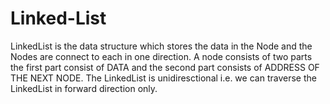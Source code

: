# Linked-List
LinkedList is the data structure which stores the data in the Node and the Nodes are connect to each in one direction. 
A node consists of two parts the first part consist of DATA and the second part consists of ADDRESS OF THE NEXT NODE.
The LinkedList is unidiresctional i.e. we can traverse the LinkedList in forward direction only.
